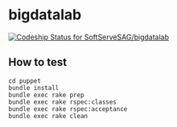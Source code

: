 # bigdatalab
[ ![Codeship Status for SoftServeSAG/bigdatalab](https://codeship.com/projects/6d814050-2d1d-0133-558b-16954c8f6a18/status?branch=develop)](https://codeship.com/projects/98767)

## How to test

```
cd puppet
bundle install
bundle exec rake prep
bundle exec rake rspec:classes
bundle exec rake rspec:acceptance
bundle exec rake clean
```